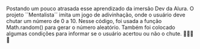 Postando um pouco atrasada esse aprendizado da imersão Dev da Alura. 
O projeto ``Mentalista´´ imita um jogo de adivinhação, onde o usuário deve chutar um número de 0 a 10.
Nesse código, foi usada a função Math.random() para gerar o número aleatório. Também foi colocado algumas condições para informar se o usuário acertou ou não o chute. 👩🏻‍💻💕

